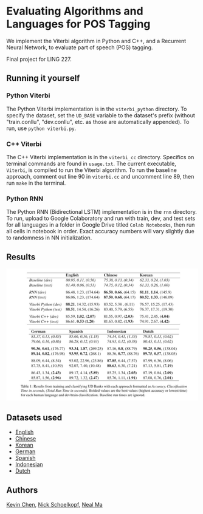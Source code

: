 # Evaluating Algorithms and Languages for POS Tagging 

We implement the Viterbi algorithm in Python and C++, and a Recurrent Neural Network, to evaluate part of speech (POS) tagging.

Final project for LING 227.

## Running it yourself

### Python Viterbi

The Python Viterbi implementation is in the `viterbi_python` directory. To specify the dataset, set the `UD_BASE` variable
to the dataset's prefix (without "train.conllu", "dev.conllu", etc. as those are automatically appended). To run, use `python viterbi.py`.

### C++ Viterbi

The C++ Viterbi implementation is in the `viterbi_cc` directory. Specifics on terminal commands are found in `usage.txt`. The current executable, `Viterbi`, is compiled to run the Viterbi algorithm. To run the baseline approach, comment out line 90 in `viterbi.cc` and uncomment line 89, then run `make` in the terminal.

### Python RNN

The Python RNN (Bidirectional LSTM) implementation is in the `rnn` directory. To run, upload to Google Colaboratory and run with train, dev, and test sets for all languages in a folder in Google Drive titled `Colab Notebooks`, then run all cells in notebook in order. Exact accuracy numbers will vary slightly due to randomness in NN initialization.

## Results

![Chart of results](results.jpg)

## Datasets used

- [English](https://github.com/UniversalDependencies/UD_English-EWT)
- [Chinese](https://github.com/UniversalDependencies/UD_Chinese-GSDSimp/tree/master)
- [Korean](https://github.com/UniversalDependencies/UD_Korean-Kaist/tree/master)
- [German](https://github.com/UniversalDependencies/UD_German-GSD/tree/master)
- [Spanish](https://github.com/UniversalDependencies/UD_Spanish-GSD/tree/master)
- [Indonesian](https://github.com/UniversalDependencies/UD_Indonesian-GSD/tree/master)
- [Dutch](https://github.com/UniversalDependencies/UD_Dutch-Alpino/tree/master)

## Authors

[Kevin Chen](https://github.com/inchkev), [Nick Schoelkopf](https://github.com/NickSchoelkopf), [Neal Ma](https://github.com/nmadev)
